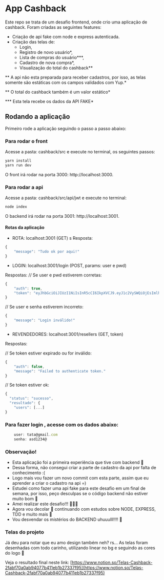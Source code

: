 # App Cashback

Este repo se trata de um desafio frontend, onde crio uma aplicação de cashback. 
Foram criadas as seguintes features: 

- Criação de api fake com node e express autenticada. 
- Criação das telas de: 
    - Login, 
    - Registro de novo usuário*, 
    - Lista de compras do usuário***,
    - Cadastro de nova compra*,
    - Visualização do total do cashback**

** A api não esta preparada para receber cadastros, por isso, as telas somente são estáticas com os campos validados com Yup.*

** O total do cashback também é um valor estático*

*** Esta tela recebe os dados da API FAKE*

## Rodando a aplicação
Primeiro rode a aplicação seguindo o passo a passo abaixo: 

### Para rodar o front
Acesse a pasta: cashback/src e execute no terminal, os seguintes passos: 

```jsx
yarn install
yarn run dev
```

O front irá rodar na porta 3000: http://localhost:3000.


### Para rodar a api
Acesse a pasta: cashback/src/api/jwt e execute no terminal: 
```jsx
node index
```

O backend irá rodar na porta 3001: http://localhost:3001.


#### Rotas da aplicação

- ROTA: localhost:3001 (GET)
s
Resposta: 
```jsx
{
    "message": "Tudo ok por aqui!"
}
```

- LOGIN: localhost:3001/login (POST, params: user e pwd)

Respostas:
// Se user e pwd estiverem corretas:
```jsx
{
    "auth": true,
    "token": "eyJhbGciOiJIUzI1NiIsInR5cCI6IkpXVCJ9.eyJ1c2VySWQiOjEsImlhdCI6MTYxMDMwMzQ4MiwiZXhwIjoxNjEwMzAzNzgyfQ.y0yAk-2FvKSsetpUlP_zqbfr8QE4TLUfzyasB4pIWNg"
}
```

// Se user e senha estiverem incorreto: 
```jsx
{
    "message": "Login inválido!"
}
```

- REVENDEDORES: localhost:3001/resellers (GET, token)

Respostas: 

// Se token estiver expirado ou for inválido: 
```jsx
{
    "auth": false,
    "message": "Failed to authenticate token."
}
```


// Se token estiver ok:
```jsx
{
  "status": "sucesso",
  "resultado": {
    "users": [...]
}
```

### Para fazer login , acesse com os dados abaixo: 

```jsx
    user: tata@gmail.com
    senha: asd1234@
```

### Observação!

- Esta aplicação foi a primeira experiência que tive com backend 🤗
- Dessa forma, não consegui criar a parte de cadastro da api por falta de conhecimento :(
- Logo mais vou fazer um novo commit com esta parte, assim que eu aprender a criar o cadastro na api =) 
- Estudei como fazer uma api fake para este desafio em um final de semana, por isso, peço desculpas se o código backend não estiver muito bom 🙈
- Amei realizar este desafio!!! 👩‍💻💙
- Agora vou decolar 🚀  continuando com estudos sobre NODE, EXPRESS, TDD e muito mais 🤗
- Vou desvendar os mistérios do BACKEND uhuuulll!!!! 🚀


### Telas do projeto

Já deu para notar que eu amo design também neh? rs...
As telas foram desenhadas com todo carinho, utilizando linear no bg e seguindo as cores do logo 💙

Veja o resultado final neste link: [https://www.notion.so/Telas-Cashback-2fabf70a0ab94077b411eb1b27337f95](https://www.notion.so/Telas-Cashback-2fabf70a0ab94077b411eb1b27337f95)